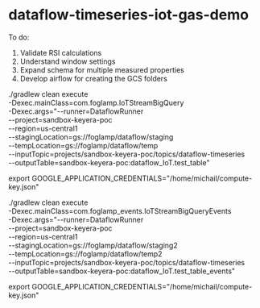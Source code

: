 # dataflow-timeseries-iot-gas-demo


To do:

1) Validate RSI calculations
2) Understand window settings
3) Expand schema for multiple measured properties
4) Develop airflow for creating the GCS folders


./gradlew clean execute \
     -Dexec.mainClass=com.foglamp.IoTStreamBigQuery \
     -Dexec.args="--runner=DataflowRunner \
                  --project=sandbox-keyera-poc \
                  --region=us-central1 \
                  --stagingLocation=gs://foglamp/dataflow/staging \
                  --tempLocation=gs://foglamp/dataflow/temp \
                  --inputTopic=projects/sandbox-keyera-poc/topics/dataflow-timeseries \
                  --outputTable=sandbox-keyera-poc:dataflow_IoT.test_table"

export GOOGLE_APPLICATION_CREDENTIALS="/home/michail/compute-key.json"


./gradlew clean execute \
     -Dexec.mainClass=com.foglamp_events.IoTStreamBigQueryEvents \
     -Dexec.args="--runner=DataflowRunner \
                  --project=sandbox-keyera-poc \
                  --region=us-central1 \
                  --stagingLocation=gs://foglamp/dataflow/staging2 \
                  --tempLocation=gs://foglamp/dataflow/temp2 \
                  --inputTopic=projects/sandbox-keyera-poc/topics/dataflow-timeseries \
                  --outputTable=sandbox-keyera-poc:dataflow_IoT.test_table_events"

export GOOGLE_APPLICATION_CREDENTIALS="/home/michail/compute-key.json"